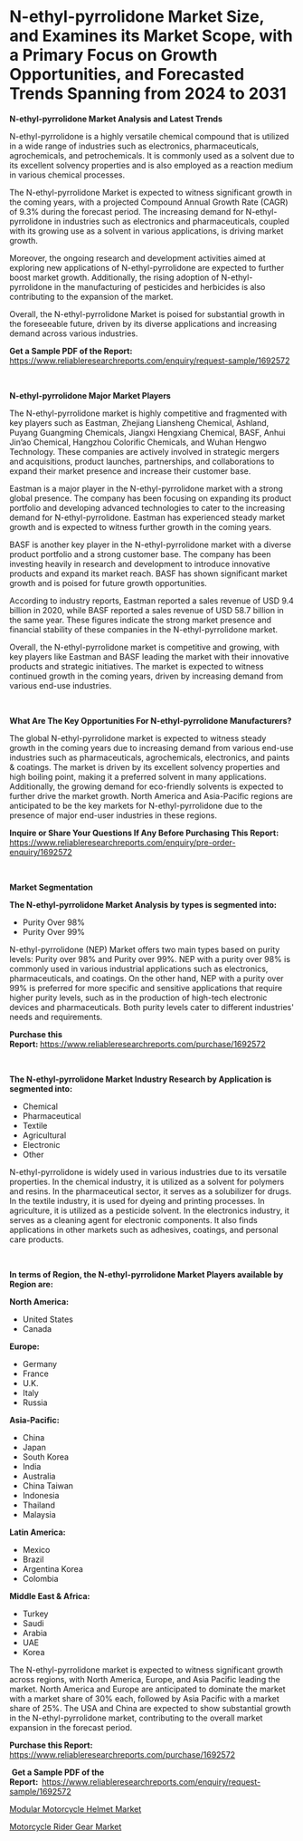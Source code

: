 <p><h1>N-ethyl-pyrrolidone Market Size, and Examines its Market Scope, with a Primary Focus on Growth Opportunities, and Forecasted Trends Spanning from 2024 to 2031</h1></p><p><strong>N-ethyl-pyrrolidone Market Analysis and Latest Trends</strong></p>
<p><p>N-ethyl-pyrrolidone is a highly versatile chemical compound that is utilized in a wide range of industries such as electronics, pharmaceuticals, agrochemicals, and petrochemicals. It is commonly used as a solvent due to its excellent solvency properties and is also employed as a reaction medium in various chemical processes.</p><p>The N-ethyl-pyrrolidone Market is expected to witness significant growth in the coming years, with a projected Compound Annual Growth Rate (CAGR) of 9.3% during the forecast period. The increasing demand for N-ethyl-pyrrolidone in industries such as electronics and pharmaceuticals, coupled with its growing use as a solvent in various applications, is driving market growth.</p><p>Moreover, the ongoing research and development activities aimed at exploring new applications of N-ethyl-pyrrolidone are expected to further boost market growth. Additionally, the rising adoption of N-ethyl-pyrrolidone in the manufacturing of pesticides and herbicides is also contributing to the expansion of the market.</p><p>Overall, the N-ethyl-pyrrolidone Market is poised for substantial growth in the foreseeable future, driven by its diverse applications and increasing demand across various industries.</p></p>
<p><strong>Get a Sample PDF of the Report:&nbsp;</strong> <a href="https://www.reliableresearchreports.com/enquiry/request-sample/1692572">https://www.reliableresearchreports.com/enquiry/request-sample/1692572</a></p>
<p>&nbsp;</p>
<p><strong>N-ethyl-pyrrolidone Major Market Players</strong></p>
<p><p>The N-ethyl-pyrrolidone market is highly competitive and fragmented with key players such as Eastman, Zhejiang Liansheng Chemical, Ashland, Puyang Guangming Chemicals, Jiangxi Hengxiang Chemical, BASF, Anhui Jin’ao Chemical, Hangzhou Colorific Chemicals, and Wuhan Hengwo Technology. These companies are actively involved in strategic mergers and acquisitions, product launches, partnerships, and collaborations to expand their market presence and increase their customer base.</p><p>Eastman is a major player in the N-ethyl-pyrrolidone market with a strong global presence. The company has been focusing on expanding its product portfolio and developing advanced technologies to cater to the increasing demand for N-ethyl-pyrrolidone. Eastman has experienced steady market growth and is expected to witness further growth in the coming years.</p><p>BASF is another key player in the N-ethyl-pyrrolidone market with a diverse product portfolio and a strong customer base. The company has been investing heavily in research and development to introduce innovative products and expand its market reach. BASF has shown significant market growth and is poised for future growth opportunities.</p><p>According to industry reports, Eastman reported a sales revenue of USD 9.4 billion in 2020, while BASF reported a sales revenue of USD 58.7 billion in the same year. These figures indicate the strong market presence and financial stability of these companies in the N-ethyl-pyrrolidone market.</p><p>Overall, the N-ethyl-pyrrolidone market is competitive and growing, with key players like Eastman and BASF leading the market with their innovative products and strategic initiatives. The market is expected to witness continued growth in the coming years, driven by increasing demand from various end-use industries.</p></p>
<p>&nbsp;</p>
<p><strong>What Are The Key Opportunities For N-ethyl-pyrrolidone Manufacturers?</strong></p>
<p><p>The global N-ethyl-pyrrolidone market is expected to witness steady growth in the coming years due to increasing demand from various end-use industries such as pharmaceuticals, agrochemicals, electronics, and paints & coatings. The market is driven by its excellent solvency properties and high boiling point, making it a preferred solvent in many applications. Additionally, the growing demand for eco-friendly solvents is expected to further drive the market growth. North America and Asia-Pacific regions are anticipated to be the key markets for N-ethyl-pyrrolidone due to the presence of major end-user industries in these regions.</p></p>
<p><strong>Inquire or Share Your Questions If Any Before Purchasing This Report:</strong> <a href="https://www.reliableresearchreports.com/enquiry/pre-order-enquiry/1692572">https://www.reliableresearchreports.com/enquiry/pre-order-enquiry/1692572</a></p>
<p>&nbsp;</p>
<p><strong>Market Segmentation</strong></p>
<p><strong>The N-ethyl-pyrrolidone Market Analysis by types is segmented into:</strong></p>
<p><ul><li>Purity Over 98%</li><li>Purity Over 99%</li></ul></p>
<p><p>N-ethyl-pyrrolidone (NEP) Market offers two main types based on purity levels: Purity over 98% and Purity over 99%. NEP with a purity over 98% is commonly used in various industrial applications such as electronics, pharmaceuticals, and coatings. On the other hand, NEP with a purity over 99% is preferred for more specific and sensitive applications that require higher purity levels, such as in the production of high-tech electronic devices and pharmaceuticals. Both purity levels cater to different industries' needs and requirements.</p></p>
<p><strong>Purchase this Report:&nbsp;</strong><a href="https://www.reliableresearchreports.com/purchase/1692572">https://www.reliableresearchreports.com/purchase/1692572</a></p>
<p>&nbsp;</p>
<p><strong>The N-ethyl-pyrrolidone Market Industry Research by Application is segmented into:</strong></p>
<p><ul><li>Chemical</li><li>Pharmaceutical</li><li>Textile</li><li>Agricultural</li><li>Electronic</li><li>Other</li></ul></p>
<p><p>N-ethyl-pyrrolidone is widely used in various industries due to its versatile properties. In the chemical industry, it is utilized as a solvent for polymers and resins. In the pharmaceutical sector, it serves as a solubilizer for drugs. In the textile industry, it is used for dyeing and printing processes. In agriculture, it is utilized as a pesticide solvent. In the electronics industry, it serves as a cleaning agent for electronic components. It also finds applications in other markets such as adhesives, coatings, and personal care products.</p></p>
<p>&nbsp;</p>
<p><strong>In terms of Region, the N-ethyl-pyrrolidone Market Players available by Region are:</strong></p>
<p>
    <p> <strong> North America: </strong>
        <ul>
            <li>United States</li>
            <li>Canada</li>
        </ul>
        </p> 
    <p> <strong> Europe: </strong>
        <ul>
            <li>Germany</li>
            <li>France</li>
            <li>U.K.</li>
            <li>Italy</li>
            <li>Russia</li>
        </ul>
        </p> 
    <p> <strong> Asia-Pacific: </strong>
        <ul>
            <li>China</li>
            <li>Japan</li>
            <li>South Korea</li>
            <li>India</li>
            <li>Australia</li>
            <li>China Taiwan</li>
            <li>Indonesia</li>
            <li>Thailand</li>
            <li>Malaysia</li>
        </ul>
        </p> 
    <p> <strong> Latin America: </strong>
        <ul>
            <li>Mexico</li>
            <li>Brazil</li>
            <li>Argentina Korea</li>
            <li>Colombia</li>
        </ul>
        </p> 
    <p> <strong> Middle East & Africa: </strong>
        <ul>
            <li>Turkey</li>
            <li>Saudi</li>
            <li>Arabia</li>
            <li>UAE</li>
            <li>Korea</li>
        </ul>
    </p>
    </p>
<p><p>The N-ethyl-pyrrolidone market is expected to witness significant growth across regions, with North America, Europe, and Asia Pacific leading the market. North America and Europe are anticipated to dominate the market with a market share of 30% each, followed by Asia Pacific with a market share of 25%. The USA and China are expected to show substantial growth in the N-ethyl-pyrrolidone market, contributing to the overall market expansion in the forecast period.</p></p>
<p><strong>Purchase this Report: </strong><a href="https://www.reliableresearchreports.com/purchase/1692572">https://www.reliableresearchreports.com/purchase/1692572</a></p>
<p>&nbsp;<strong>Get a Sample PDF of the Report:&nbsp;&nbsp;</strong><a href="https://www.reliableresearchreports.com/enquiry/request-sample/1692572">https://www.reliableresearchreports.com/enquiry/request-sample/1692572</a></p>
<p><strong></strong></p>
<p><p><a href="https://issuu.com/reportprime-2/docs/modular-motorcycle-helmet-market-size-2030.pptx">Modular Motorcycle Helmet Market</a></p><p><a href="https://issuu.com/reportprime-2/docs/motorcycle-rider-gear-market-size-2030.pptx">Motorcycle Rider Gear Market</a></p></p>